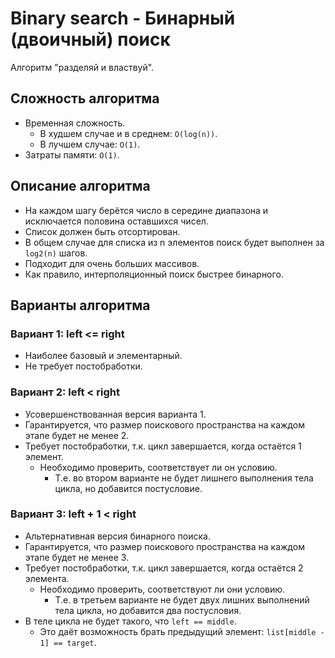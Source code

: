 # Binary search - Бинарный (двоичный) поиск

Алгоритм "разделяй и властвуй".

## Сложность алгоритма

- Временная сложность.
  - В худшем случае и в среднем: `O(log(n))`.
  - В лучшем случае: `O(1)`.
- Затраты памяти: `O(1)`.

## Описание алгоритма

- На каждом шагу берётся число в середине диапазона и исключается половина оставшихся чисел.
- Список должен быть отсортирован.
- В общем случае для списка из n элементов поиск будет выполнен за `log2(n)` шагов.
- Подходит для очень больших массивов.
- Как правило, интерполяционный поиск быстрее бинарного.

## Варианты алгоритма

### Вариант 1: left <= right

- Наиболее базовый и элементарный.
- Не требует постобработки.

### Вариант 2: left < right

- Усовершенствованная версия варианта 1.
- Гарантируется, что размер поискового пространства на каждом этапе будет не менее 2.
- Требует постобработки, т.к. цикл завершается, когда остаётся 1 элемент.
  - Необходимо проверить, соответствует ли он условию.
    - Т.е. во втором варианте не будет лишнего выполнения тела цикла, но добавится постусловие.

### Вариант 3: left + 1 < right

- Альтернативная версия бинарного поиска.
- Гарантируется, что размер поискового пространства на каждом этапе будет не менее 3.
- Требует постобработки, т.к. цикл завершается, когда остаётся 2 элемента.
  - Необходимо проверить, соответствуют ли они условию.
    - Т.е. в третьем варианте не будет двух лишних выполнений тела цикла, но добавится два постусловия.
- В теле цикла не будет такого, что `left == middle`.
  - Это даёт возможность брать предыдущий элемент: `list[middle - 1] == target`.
